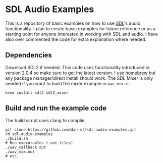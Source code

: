 # SDL Audio Examples

This is a repository of basic examples on how to use
[SDL](https://wiki.libsdl.org/)'s audio functionality.  I plan to create basic
examples for future reference or as a starting point for anyone interested in
working with SDL and audio. I have also over commented the code for extra
explanation where needed.

## Dependencies

Download SDL2 if needed. This code uses functionality introduced in version
2.0.4 so make sure to get the latest version. I use [homebrew](https://brew.sh/)
but any package manager/direct install should work. The SDL Mixer is only
needed if you want to build the mixer example in `wav_mix.c`.

```
brew install sdl2 sdl2_mixer
```

## Build and run the example code

The build script uses clang to compile.

```
git clone https://github.com/dan-sf/sdl-audio-examples.git
cd sdl-audio-examples
./build.sh
# Run executables (.out files)
./wav_callback.out
./wav_mix.out
# etc.
```

